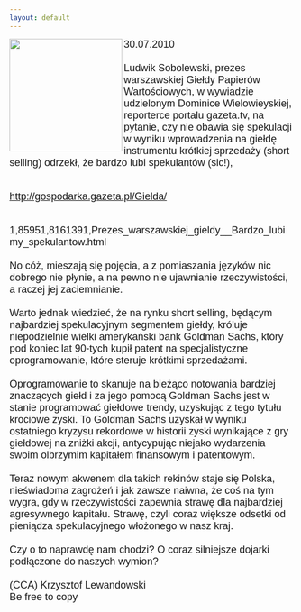 ```yaml
---
layout: default
---
```

<img src="{{site.baseurl}}\articles\pictures\465.mis.jpg" align=left width="200"><!--44-->
<p style="margin: 0px 0px 18px; font-size: 18px; font-family: Helvetica;">30.07.2010<BR><BR>Ludwik Sobolewski, prezes warszawskiej Giełdy Papierów Wartościowych, w wywiadzie udzielonym Dominice Wielowieyskiej, reporterce portalu gazeta.tv, na pytanie, czy nie obawia się spekulacji w wyniku wprowadzenia na giełdę instrumentu krótkiej sprzedaży (short selling) odrzekł, że bardzo lubi spekulantów (sic!),<BR><BR></p>
<p style="margin: 0px 0px 18px; font-size: 18px; font-family: Helvetica;"><U>http://gospodarka.gazeta.pl/Gielda/</U></p>
<p style="margin: 0px 0px 18px; font-size: 18px; font-family: Helvetica;"><BR>1,85951,8161391,Prezes_warszawskiej_gieldy__Bardzo_lubimy_spekulantow.html<BR><BR>No cóż, mieszają się pojęcia, a z pomiaszania języków nic dobrego nie płynie, a na pewno nie ujawnianie rzeczywistości, a raczej jej zaciemnianie.<BR><BR>Warto jednak wiedzieć, że na rynku short selling, będącym najbardziej spekulacyjnym segmentem giełdy, króluje niepodzielnie wielki amerykański bank Goldman Sachs, który pod koniec lat 90-tych kupił patent na specjalistyczne oprogramowanie, które steruje krótkimi sprzedażami.<BR><BR>Oprogramowanie to skanuje na bieżąco notowania bardziej znaczących giełd i za jego pomocą Goldman Sachs jest w stanie programować giełdowe trendy, uzyskując z tego tytułu krociowe zyski. To Goldman Sachs uzyskał w wyniku ostatniego kryzysu rekordowe w historii zyski wynikające z gry giełdowej na zniżki akcji, antycypując niejako wydarzenia swoim olbrzymim kapitałem finansowym i patentowym.<BR><BR>Teraz nowym akwenem dla takich rekinów staje się Polska, nieświadoma zagrożeń i jak zawsze naiwna, że coś na tym wygra, gdy w rzeczywistości zapewnia strawę dla najbardziej agresywnego kapitału. Strawę, czyli coraz większe odsetki od pieniądza spekulacyjnego włożonego w nasz kraj.<BR><BR>Czy o to naprawdę nam chodzi? O coraz silniejsze dojarki podłączone do naszych wymion?<BR><BR>(CCA) Krzysztof Lewandowski<BR>Be free to copy</p>